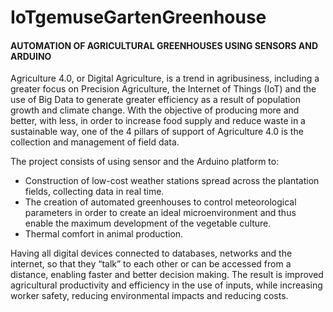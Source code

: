 # IoTgemuseGartenGreenhouse

#### AUTOMATION OF AGRICULTURAL GREENHOUSES USING SENSORS AND ARDUINO

Agriculture 4.0, or Digital Agriculture, is a trend in agribusiness, including a greater focus on Precision Agriculture, the Internet of Things (IoT) and the use of Big Data to generate greater efficiency as a result of population growth and climate change.
With the objective of producing more and better, with less, in order to increase food supply and reduce waste in a sustainable way, one of the 4 pillars of support of Agriculture 4.0 is the collection and management of field data.

The project consists of using sensor and the Arduino platform to:
- Construction of low-cost weather stations spread across the plantation fields, collecting data in real time.
- The creation of automated greenhouses to control meteorological parameters in order to create an ideal microenvironment and thus enable the maximum development of the vegetable culture.
- Thermal comfort in animal production.

Having all digital devices connected to databases, networks and the internet, so that they “talk” to each other or can be accessed from a distance, enabling faster and better decision making.
The result is improved agricultural productivity and efficiency in the use of inputs, while increasing worker safety, reducing environmental impacts and reducing costs.

